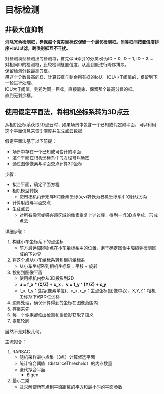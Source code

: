 # 目标检测

## 非极大值抑制
**消除冗余检测框，确保每个真实目标仅保留一个最优检测框。同类框间按置信度排序+IoU过滤，跨类别框互不干扰。**

对检测模型检测出的检测框，首先做id索引的分类:分为ID = 0, ID = 1, ID = 2....  
对相同ID的检测框，比较检测框置信度，从高到低进行降序排序。  
保留检测分数最高的框。  
用这个分数最高的框，计算该框与剩余所有框的IoU。 
IOU小于阈值的，保留到下一轮进行处理。  
IOU大于阈值，则视为同一目标，直接删除，保留那个最高分数的框。  
直到无剩余框。



## 使用假定平面法，将相机坐标系转为3D点云
从相机坐标系获取3D点云时，如果场景中包含一个已知或假定的平面，可以利用这个平面信息来恢复深度并生成点云数据  

假定平面法基于以下前提：
- 场景中存在一个已知或可估计的平面
- 这个平面在相机坐标系中的方程可以确定
- 通过图像像素与平面交点计算3D坐标

步骤：
- 拟合平面，确定平面方程
- 相机模型转换
  - 使用相机内参矩阵K将像素坐标(u,v)转换为相机坐标系中的射线方向
- 计算射线与平面交点
- 生成点云
  - 对所有像素或感兴趣区域的像素重复上述过程，得到一组3D点坐标，形成点云

详细步骤：
1. 构建小车坐标系下的点坐标
   - 前方最远障碍物点在小车坐标系中的位置，用于确定图像中障碍物检测区域的下边界
2. 将这个点从小车坐标系转到相机坐标系
   - 从小车坐标系到相机坐标系：平移 + 旋转
4. 投影到图像平面
   - 使用相机内参从3D投影到2D
   - **u = f_x * (X/Z) + c_x** 、**v = f_y * (Y/Z) + c_y**
   - f_x, f_y：焦距(像素单位)、c_x, c_y：主点坐标(图像中心)、X,Y,Z：相机坐标系下的3D点坐标
5. 边界处理，确保计算得到的坐标在图像范围内
6. 存起来先
7. 每一个像素都经由检测和重投影获取了语义
8. 提取轮廓

居然不是对极几何。  

主流拟合：
1. RANSAC
   - 随机采样最小点集（3点）计算候选平面
   - 统计符合阈值（distanceThreshold）的内点数量
   - 迭代拟合平面
     - Eigen
3. 最小二乘
   - 过求解使所有点到平面距离的平方和最小时的平面参数
